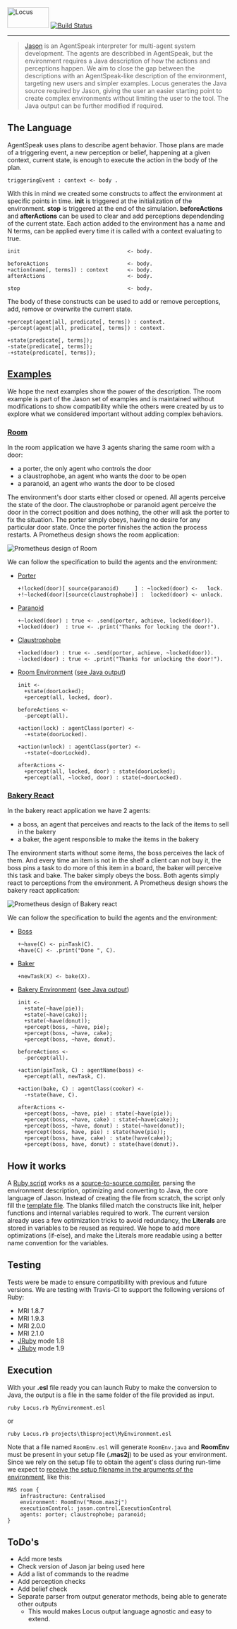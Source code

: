 <img src="Logo.png" alt="Locus" width="94" height="47">
<a href="https://travis-ci.org/Maumagnaguagno/Locus" target="_blank">
<img src="https://travis-ci.org/Maumagnaguagno/Locus.png"  title="Build Status" border="0"/>
</a>

--------------------

> [Jason](http://jason.sourceforge.net/) is an AgentSpeak interpreter for multi-agent system development. The agents are describbed in AgentSpeak, but the environment requires a Java description of how the actions and perceptions happen. We aim to close the gap between the descriptions with an AgentSpeak-like description of the environment, targeting new users and simpler examples. Locus generates the Java source required by Jason, giving the user an easier starting point to create complex environments without limiting the user to the tool. The Java output can be further modified if required.

## The Language

AgentSpeak uses plans to describe agent behavior. Those plans are made of a triggering event, a new perception or belief, happening at a given context, current state, is enough to execute the action in the body of the plan.

```
triggeringEvent : context <- body .
```

With this in mind we created some constructs to affect the environment at specific points in time. **init** is triggered at the initialization of the environment. **stop** is triggered at the end of the simulation. **beforeActions** and **afterActions** can be used to clear and add perceptions dependending of the current state.
Each action added to the environment has a name and N terms, can be applied every time it is called with a context evaluating to true.

```
init                                  <- body.

beforeActions                         <- body.
+action(name[, terms]) : context      <- body.
afterActions                          <- body.

stop                                  <- body.
```

The body of these constructs can be used to add or remove perceptions, add, remove or overwrite the current state.

```
+percept(agent|all, predicate[, terms]) : context.
-percept(agent|all, predicate[, terms]) : context.

+state(predicate[, terms]);
-state(predicate[, terms]);
-+state(predicate[, terms]);
```

## [Examples](examples)

We hope the next examples show the power of the description. The room example is part of the Jason set of examples and is maintained without modifications to show compatibility while the others were created by us to explore what we considered important without adding complex behaviors.

### [Room](examples/Room)

In the room application we have 3 agents sharing the same room with a door:
- a porter, the only agent who controls the door
- a claustrophobe, an agent who wants the door to be open
- a paranoid, an agent who wants the door to be closed

The environment's door starts either closed or opened. All agents perceive the state of the door. The claustrophobe or paranoid agent perceive the door in the correct position and does nothing, the other will ask the porter to fix the situation. The porter simply obeys, having no desire for any particular door state. Once the porter finishes the action the process restarts. A Prometheus design shows the room application:

![Prometheus design of Room](examples/Room/Prometheus_Room.png)  

We can follow the specification to build the agents and the environment:
- [Porter](examples/Room/porter.asl)
  ```
  +!locked(door)[ source(paranoid)     ] : ~locked(door) <-   lock.
  +!~locked(door)[source(claustrophobe)] :  locked(door) <- unlock.
  ```

- [Paranoid](examples/Room/paranoid.asl)
  ```
  +~locked(door) : true <- .send(porter, achieve, locked(door)).
  +locked(door)  : true <- .print("Thanks for locking the door!").
  ```

- [Claustrophobe](examples/Room/claustrophobe.asl)
  ```
  +locked(door) : true <- .send(porter, achieve, ~locked(door)).
  -locked(door) : true <- .print("Thanks for unlocking the door!").
  ```

- [Room Environment](examples/Room/RoomEnv.esl) ([see Java output](examples/Room/RoomEnv.java))
  ```
  init <-
    +state(doorLocked);
    +percept(all, locked, door).
  
  beforeActions <-
    -percept(all).
  
  +action(lock) : agentClass(porter) <-
    -+state(doorLocked).
  
  +action(unlock) : agentClass(porter) <-
    -+state(~doorLocked).
  
  afterActions <-
    +percept(all, locked, door) : state(doorLocked);
    +percept(all, ~locked, door) : state(~doorLocked).
  ```

### [Bakery React](examples/BakeryReact)

In the bakery react application we have 2 agents:
- a boss, an agent that perceives and reacts to the lack of the items to sell in the bakery
- a baker, the agent responsible to make the items in the bakery

The environment starts without some items, the boss perceives the lack of them. And every time an item is not in the shelf a client can not buy it, the boss pins a task to do more of this item in a board, the baker will perceive this task and bake. The baker simply obeys the boss. Both agents simply react to perceptions from the environment. A Prometheus design shows the bakery react application:

![Prometheus design of Bakery react](examples/BakeryReact/Prometheus_Bakery.png)  

We can follow the specification to build the agents and the environment:
- [Boss](examples/BakeryReact/boss.asl)
  ```
  +~have(C) <- pinTask(C).
  +have(C) <- .print("Done ", C).
  ```

- [Baker](examples/BakeryReact/baker.asl)
  ```
  +newTask(X) <- bake(X).
  ```

- [Bakery Environment](examples/BakeryReact/Bakery.esl) ([see Java output](examples/BakeryReact/Bakery.java))
  ```
  init <-
    +state(~have(pie));
    +state(~have(cake));
    +state(~have(donut));
    +percept(boss, ~have, pie);
    +percept(boss, ~have, cake);
    +percept(boss, ~have, donut).

  beforeActions <-
    -percept(all).

  +action(pinTask, C) : agentName(boss) <-
    +percept(all, newTask, C).
    
  +action(bake, C) : agentClass(cooker) <-
    -+state(have, C).
    
  afterActions <-
    +percept(boss, ~have, pie) : state(~have(pie));
    +percept(boss, ~have, cake) : state(~have(cake));
    +percept(boss, ~have, donut) : state(~have(donut));
    +percept(boss, have, pie) : state(have(pie));
    +percept(boss, have, cake) : state(have(cake));
    +percept(boss, have, donut) : state(have(donut)).
  ```

## How it works

A [Ruby script](Locus.rb) works as a [source-to-source compiler](http://en.wikipedia.org/wiki/Source-to-source_compiler), parsing the environment description, optimizing and converting to Java, the core language of Jason. Instead of creating the file from scratch, the script only fill the [template file](locus_env.java). The blanks filled match the constructs like init, helper functions and internal variables required to work. The current version already uses a few optimization tricks to avoid redundancy, the **Literals** are stored in variables to be reused as required. We hope to add more optimizations (if-else), and make the Literals more readable using a better name convention for the variables.

## Testing

Tests were be made to ensure compatibility with previous and future versions. We are testing with Travis-CI to support the following versions of Ruby:
- MRI 1.8.7
- MRI 1.9.3
- MRI 2.0.0
- MRI 2.1.0
- [JRuby](http://jruby.org) mode 1.8
- [JRuby](http://jruby.org) mode 1.9

## Execution

With your **.esl** file ready you can launch Ruby to make the conversion to Java, the output is a file in the same folder of the file provided as input. 

```
ruby Locus.rb MyEnvironment.esl
```
or
```
ruby Locus.rb projects\thisproject\MyEnvironment.esl
```

Note that a file named ```RoomEnv.esl``` will generate ```RoomEnv.java``` and **RoomEnv** must be present in your setup file (**.mas2j**) to be used as your environment. Since we rely on the setup file to obtain the agent's class during run-time we expect to [receive the setup filename in the arguments of the environment](http://jason.sourceforge.net/faq/faq.html#SECTION00042000000000000000), like this:

```
MAS room {
    infrastructure: Centralised
    environment: RoomEnv("Room.mas2j")
    executionControl: jason.control.ExecutionControl
    agents: porter; claustrophobe; paranoid;
}
```

## ToDo's

- Add more tests
- Check version of Jason jar being used here
- Add a list of commands to the readme
- Add perception checks
- Add belief check
- Separate parser from output generator methods, being able to generate other outputs
  - This would makes Locus output language agnostic and easy to extend.

